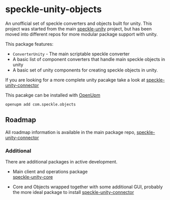 # speckle-unity-objects

An unofficial set of speckle converters and objects built for unity. This project was started from the main [speckle-unity](https://github.com/specklesystems/speckle-unity) project, but has been moved into different repos for more modular package support with unity.  

 This package features: 
- `ConverterUnity` - The main scriptable speckle converter
- A basic list of component converters that handle main speckle objects in unity
- A basic set of unity components for creating speckle objects in unity.   
 
If you are looking for a more complete unity pacakge take a look at [speckle-unity-connector](https://github.com/sasakiassociates/speckle-unity-connector)
 
This pacakge can be installed with [OpenUpm](https://github.com/openupm/openupm-cli#installation) 

`openupm add com.speckle.objects`


## Roadmap

All roadmap information is available in the main package repo, [speckle-unity-connector](https://github.com/sasakiassociates/speckle-unity-connector)  


### Additional 
There are additional packages in active development.

- Main client and operations package  
[speckle-unity-core](https://github.com/sasakiassociates/speckle-unity-core)

- Core and Objects wrapped together with some additional GUI, probably the more ideal package to install 
[speckle-unity-connector](https://github.com/sasakiassociates/speckle-unity-connector)
